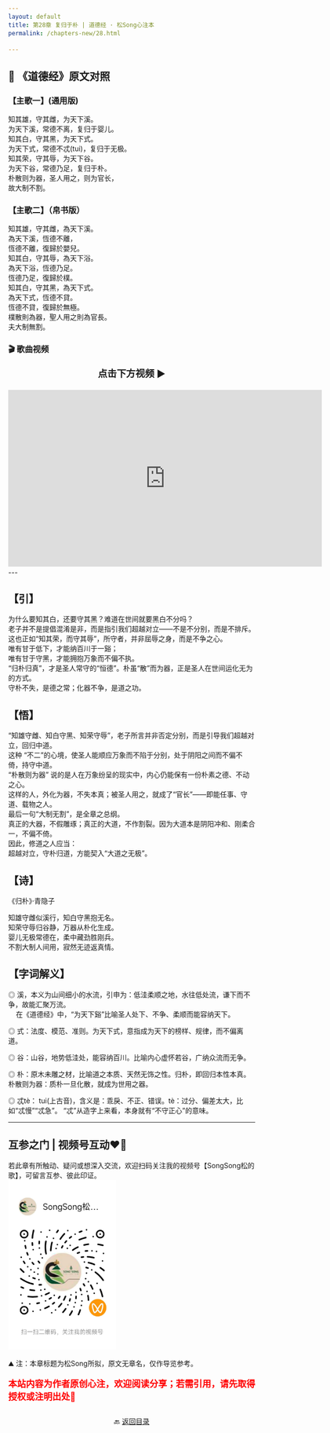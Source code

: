 ```yaml
---
layout: default
title: 第28章 复归于朴 | 道德经 · 松Song心注本
permalink: /chapters-new/28.html

---
```


## 📜 《道德经》原文对照
### 【主歌一】(通用版)
知其雄，守其雌，为天下溪。<br>
为天下溪，常德不离，复归于婴儿。<br>
知其白，守其黑，为天下式。<br>
为天下式，常德不忒(tui)，复归于无极。<br>
知其荣，守其辱，为天下谷。<br>
为天下谷，常德乃足，复归于朴。<br>
朴散则为器，圣人用之，则为官长，<br>
故大制不割。<br>

### 【主歌二】（帛书版）
知其雄，守其雌，為天下溪。<br>
為天下溪，恆德不離，<br>
恆德不離，復歸於嬰兒。<br>
知其白，守其辱，為天下浴。<br> 
為天下浴，恆德乃足。<br>
恆德乃足，復歸於樸。<br>
知其白，守其黑，為天下式。<br>
為天下式，恆德不貸。<br>
恆德不貸，復歸於無極。<br>
樸散則為器，聖人用之則為官長。<br>
夫大制無割。<br>

### 🎬 歌曲视频
<p style="text-align:center; font-size:1.2rem; font-weight:bold;">
  点击下方视频 ▶️
</p>

<iframe
  src="https://streamable.com/e/48meuf"
  width="640"
  height="360"
  frameborder="0"
  allowfullscreen
  loading="lazy">
</iframe>
---

## 【引】
为什么要知其白，还要守其黑？难道在世间就要黑白不分吗？<br>
老子并不是提倡混淆是非，而是指引我们超越对立——不是不分别，而是不排斥。<br>
这也正如“知其荣，而守其辱”，所守者，并非屈辱之身，而是不争之心。<br>
唯有甘于低下，才能纳百川于一谿；<br>
唯有甘于守黑，才能拥抱万象而不偏不执。<br>
“归朴归真”，才是圣人常守的“恒德”。朴虽“散”而为器，正是圣人在世间运化无为的方式。<br>
守朴不失，是德之常；化器不争，是道之功。<br>

## 【悟】
“知雄守雌、知白守黑、知荣守辱”，老子所言并非否定分别，而是引导我们超越对立，回归中道。<br>
这种 “不二”的心境，使圣人能顺应万象而不陷于分别，处于阴阳之间而不偏不倚，持守中道。<br>
“朴散则为器” 说的是人在万象纷呈的现实中，内心仍能保有一份朴素之德、不动之心。<br>
这样的人，外化为器，不失本真；被圣人用之，就成了“官长”——即能任事、守道、载物之人。<br>
最后一句“大制无割”，是全章之总纲。<br>
真正的大器，不假雕琢；真正的大道，不作割裂。因为大道本是阴阳冲和、刚柔合一，不偏不倚。<br>
因此，修道之人应当：<br>
超越对立，守朴归道，方能契入“大道之无极”。<br>

## 【诗】
《归朴》·青隐子<br>

知雄守雌似溪行，知白守黑抱无名。<br>
知荣守辱归谷静，万器从朴化生成。<br>
婴儿无极常德在，柔中藏劲胜刚兵。<br>
不割大制人间用，寂然无迹返真情。<br>

## 【字词解义】

◎ 溪，本义为山间细小的水流，引申为：低洼柔顺之地，水往低处流，谦下而不争，故能汇聚万流。<br>
&nbsp;&nbsp;&nbsp;&nbsp;在《道德经》中，“为天下谿”比喻圣人处下、不争、柔顺而能容纳天下。<br>

◎ 式：法度、模范、准则。为天下式，意指成为天下的榜样、规律，而不偏离道。<br>

◎ 谷：山谷，地势低洼处，能容纳百川。比喻内心虚怀若谷，广纳众流而无争。<br>

◎ 朴：原木未雕之材，比喻道之本质、天然无饰之性。归朴，即回归本性本真。朴散则为器：质朴一旦化散，就成为世用之器。<br>

◎ 忒tè： tui(上古音)，含义是：乖戾、不正、错误。tè：过分、偏差太大，比如“忒慢”“忒急”。 “忒”从造字上来看，本身就有“不守正心”的意味。<br>

---
##  互参之门 | 视频号互动❤️🤝

若此章有所触动、疑问或想深入交流，欢迎扫码关注我的视频号【SongSong松的歌】，可留言互参、彼此印证。<br>
<img src="../img/qrcode_songsong.jpg" alt="扫码进入视频号" width="220">

⛰️ 注：本章标题为松Song所拟，原文无章名，仅作导览参考。<br>
<p style="color:red; font-size:18px; font-weight:bold;">
本站内容为作者原创心注，欢迎阅读分享；若需引用，请先取得授权或注明出处🙏
</p>

<p style="text-align:center; margin-top:2em;">
  🔙 <a href="{{ '/' | relative_url }}#catalog">返回目录</a>
</p>


